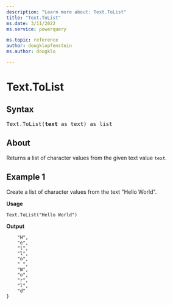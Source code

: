 ```yaml
---
description: "Learn more about: Text.ToList"
title: "Text.ToList"
ms.date: 3/11/2022
ms.service: powerquery

ms.topic: reference
author: dougklopfenstein
ms.author: dougklo

---
```

# Text.ToList

## Syntax

<pre>
Text.ToList(<b>text</b> as text) as list
</pre>
  
## About

Returns a list of character values from the given text value `text`.

## Example 1

Create a list of character values from the text "Hello World".

**Usage**

```powerquery-m
Text.ToList("Hello World")
```

**Output**

```powerquery-m{
    "H",
    "e",
    "l",
    "l",
    "o",
    " ",
    "W",
    "o",
    "r",
    "l",
    "d"
}
```
